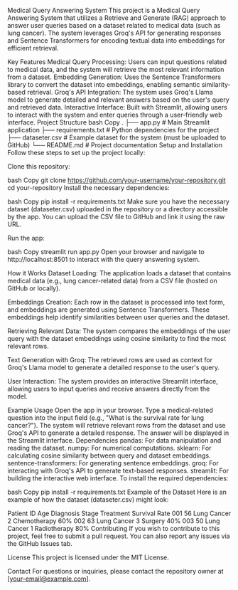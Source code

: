 Medical Query Answering System
This project is a Medical Query Answering System that utilizes a Retrieve and Generate (RAG) approach to answer user queries based on a dataset related to medical data (such as lung cancer). The system leverages Groq's API for generating responses and Sentence Transformers for encoding textual data into embeddings for efficient retrieval.

Key Features
Medical Query Processing: Users can input questions related to medical data, and the system will retrieve the most relevant information from a dataset.
Embedding Generation: Uses the Sentence Transformers library to convert the dataset into embeddings, enabling semantic similarity-based retrieval.
Groq's API Integration: The system uses Groq's Llama model to generate detailed and relevant answers based on the user's query and retrieved data.
Interactive Interface: Built with Streamlit, allowing users to interact with the system and enter queries through a user-friendly web interface.
Project Structure
bash
Copy
.
├── app.py                # Main Streamlit application
├── requirements.txt      # Python dependencies for the project
├── dataseter.csv         # Example dataset for the system (must be uploaded to GitHub)
└── README.md             # Project documentation
Setup and Installation
Follow these steps to set up the project locally:

Clone this repository:

bash
Copy
git clone https://github.com/your-username/your-repository.git
cd your-repository
Install the necessary dependencies:

bash
Copy
pip install -r requirements.txt
Make sure you have the necessary dataset (dataseter.csv) uploaded in the repository or a directory accessible by the app. You can upload the CSV file to GitHub and link it using the raw URL.

Run the app:

bash
Copy
streamlit run app.py
Open your browser and navigate to http://localhost:8501 to interact with the query answering system.

How it Works
Dataset Loading: The application loads a dataset that contains medical data (e.g., lung cancer-related data) from a CSV file (hosted on GitHub or locally).

Embeddings Creation: Each row in the dataset is processed into text form, and embeddings are generated using Sentence Transformers. These embeddings help identify similarities between user queries and the dataset.

Retrieving Relevant Data: The system compares the embeddings of the user query with the dataset embeddings using cosine similarity to find the most relevant rows.

Text Generation with Groq: The retrieved rows are used as context for Groq's Llama model to generate a detailed response to the user's query.

User Interaction: The system provides an interactive Streamlit interface, allowing users to input queries and receive answers directly from the model.

Example Usage
Open the app in your browser.
Type a medical-related question into the input field (e.g., "What is the survival rate for lung cancer?").
The system will retrieve relevant rows from the dataset and use Groq's API to generate a detailed response.
The answer will be displayed in the Streamlit interface.
Dependencies
pandas: For data manipulation and reading the dataset.
numpy: For numerical computations.
sklearn: For calculating cosine similarity between query and dataset embeddings.
sentence-transformers: For generating sentence embeddings.
groq: For interacting with Groq's API to generate text-based responses.
streamlit: For building the interactive web interface.
To install the required dependencies:

bash
Copy
pip install -r requirements.txt
Example of the Dataset
Here is an example of how the dataset (dataseter.csv) might look:

Patient ID	Age	Diagnosis	Stage	Treatment	Survival Rate
001	56	Lung Cancer	2	Chemotherapy	60%
002	63	Lung Cancer	3	Surgery	40%
003	50	Lung Cancer	1	Radiotherapy	80%
Contributing
If you wish to contribute to this project, feel free to submit a pull request. You can also report any issues via the GitHub Issues tab.

License
This project is licensed under the MIT License.

Contact
For questions or inquiries, please contact the repository owner at [your-email@example.com].

